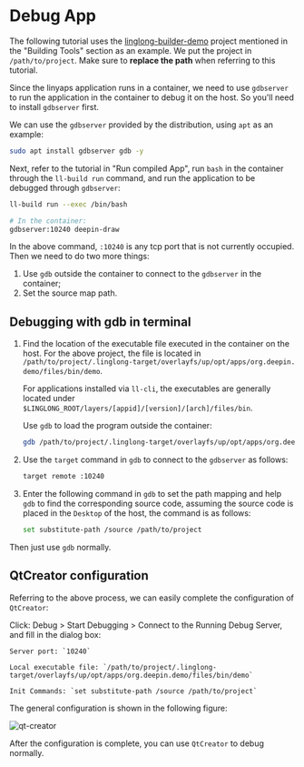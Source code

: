 <!--
SPDX-FileCopyrightText: 2023 UnionTech Software Technology Co., Ltd.

SPDX-License-Identifier: LGPL-3.0-or-later
-->

# Debug App

The following tutorial uses the [linglong-builder-demo](https://github.com/linuxdeepin/linglong-builder-demo) project mentioned in the "Building Tools" section as an example. We put the project in `/path/to/project`. Make sure to **replace the path** when referring to this tutorial.

Since the linyaps application runs in a container, we need to use `gdbserver` to run the application in the container to debug it on the host. So you'll need to install `gdbserver` first.

We can use the `gdbserver` provided by the distribution, using `apt` as an example:

```bash
sudo apt install gdbserver gdb -y
```

Next, refer to the tutorial in "Run compiled App", run `bash` in the container through the `ll-build run` command, and run the application to be debugged through `gdbserver`:

```bash
ll-build run --exec /bin/bash

# In the container:
gdbserver:10240 deepin-draw
```

In the above command, `:10240` is any tcp port that is not currently occupied. Then we need to do two more things:

1. Use `gdb` outside the container to connect to the `gdbserver` in the container;
2. Set the source map path.

## Debugging with gdb in terminal

1. Find the location of the executable file executed in the container on the host. For the above project, the file is located in `/path/to/project/.linglong-target/overlayfs/up/opt/apps/org.deepin. demo/files/bin/demo`.

   For applications installed via `ll-cli`, the executables are generally located under `$LINGLONG_ROOT/layers/[appid]/[version]/[arch]/files/bin`.

   Use `gdb` to load the program outside the container:

   ```bash
   gdb /path/to/project/.linglong-target/overlayfs/up/opt/apps/org.deepin.demo/files/bin/demo
   ```

2. Use the `target` command in `gdb` to connect to the `gdbserver` as follows:

   ```bash
   target remote :10240
   ```

3. Enter the following command in `gdb` to set the path mapping and help `gdb` to find the corresponding source code, assuming the source code is placed in the `Desktop` of the host, the command is as follows:

   ```bash
   set substitute-path /source /path/to/project
   ```

Then just use `gdb` normally.

## QtCreator configuration

Referring to the above process, we can easily complete the configuration of `QtCreator`:

Click: Debug > Start Debugging > Connect to the Running Debug Server, and fill in the dialog box:

```text
Server port: `10240`

Local executable file: `/path/to/project/.linglong-target/overlayfs/up/opt/apps/org.deepin.demo/files/bin/demo`

Init Commands: `set substitute-path /source /path/to/project`
```

The general configuration is shown in the following figure:

![qt-creator](images/qt-creator.jpg)

After the configuration is complete, you can use `QtCreator` to debug normally.
